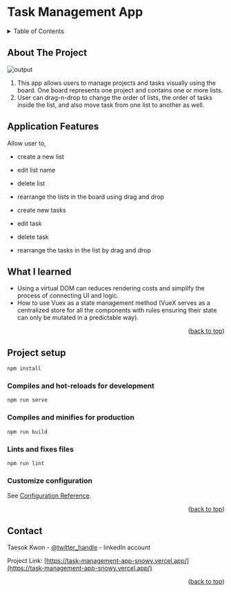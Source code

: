 # Task Management App

<!-- TABLE OF CONTENTS -->
<details>
  <summary>Table of Contents</summary>
  <ol>
    <li>
      <a href="#about-the-project">About The Project</a>
      <ul>
        <li><a href="#project-setup">Project Setup</a></li>
      </ul>
    </li>
    <li><a href="#contact">Contact</a></li>
  </ol>
</details>



<!-- ABOUT THE PROJECT -->
## About The Project

![output](https://user-images.githubusercontent.com/66197642/142332104-3e05b320-bdfd-49f2-ac7a-60fa9f0b6faa.gif)


1. This app allows users to manage projects and tasks visually using the board. One board represents one project and contains one or more lists. 
2. User can drag-n-drop to change the order of lists, the order of tasks inside the list, and also move task from one list to another as well.

## Application Features

Allow user to,
- create a new list
- edit list name
- delete list
- rearrange the lists in the board using drag and drop

- create new tasks
- edit task 
- delete task
- rearrange the tasks in the list by drag and drop

## What I learned 

* Using a virtual DOM can reduces rendering costs and simplify the process of connecting UI and logic.
* How to use Vuex as a state management method (VueX serves as a centralized store for all the components with rules ensuring their state can only be mutated in a predictable way).

<p align="right">(<a href="#top">back to top</a>)</p>


## Project setup
```
npm install
```

### Compiles and hot-reloads for development
```
npm run serve
```

### Compiles and minifies for production
```
npm run build
```

### Lints and fixes files
```
npm run lint
```

### Customize configuration
See [Configuration Reference](https://cli.vuejs.org/config/).

<p align="right">(<a href="#top">back to top</a>)</p>



<!-- CONTACT -->
## Contact

Taesok Kwon - [@twitter_handle](https://twitter.com/twitter_handle) - linkedIn account

Project Link: [https://task-management-app-snowy.vercel.app/](https://task-management-app-snowy.vercel.app/)

<p align="right">(<a href="#top">back to top</a>)</p>

